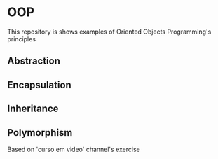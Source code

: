# OOP

This repository is shows examples of Oriented Objects Programming's principles

## Abstraction
## Encapsulation
## Inheritance
## Polymorphism
Based on 'curso em video' channel's exercise
